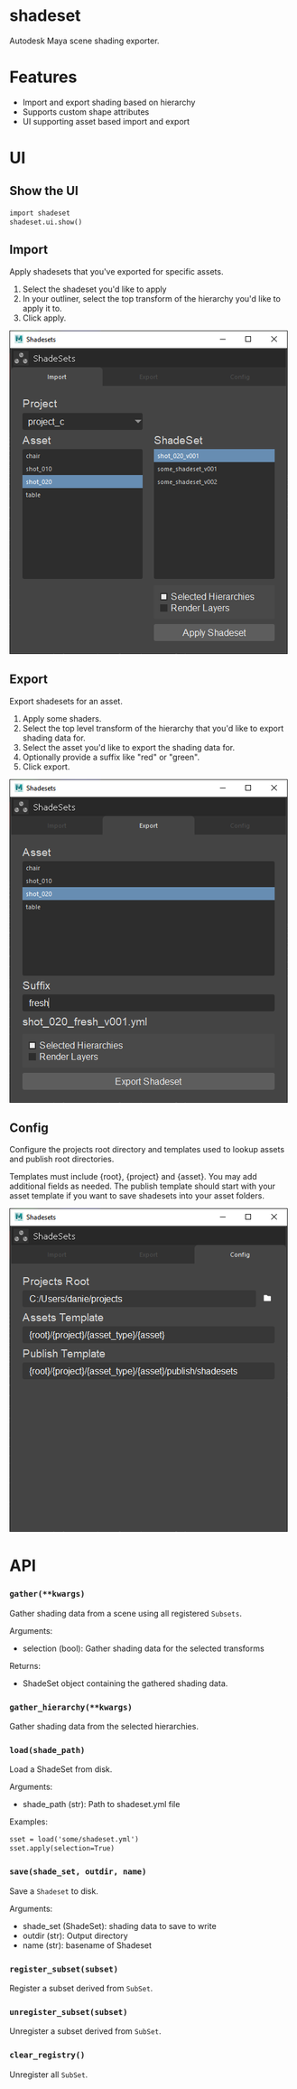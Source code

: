 # shadeset

Autodesk Maya scene shading exporter.


# Features

- Import and export shading based on hierarchy
- Supports custom shape attributes
- UI supporting asset based import and export

# UI

## Show the UI
```
import shadeset
shadeset.ui.show()
```

## Import
Apply shadesets that you've exported for specific assets.

1. Select the shadeset you'd like to apply
2. In your outliner, select the top transform of the hierarchy you'd like to apply it to.
3. Click apply.

<img src="https://github.com/danbradham/shadeset/blob/master/images/ui_import.png"/>

## Export
Export shadesets for an asset.

1. Apply some shaders.
2. Select the top level transform of the hierarchy that you'd like to export
shading data for.
3. Select the asset you'd like to export the shading data for.
4. Optionally provide a suffix like "red" or "green".
5. Click export.

<img src="https://github.com/danbradham/shadeset/blob/master/images/ui_export.png"/>

## Config
Configure the projects root directory and templates used to lookup assets
and publish root directories.

Templates must include {root}, {project} and {asset}. You may add additional
fields as needed. The publish template should start with your asset template
if you want to save shadesets into your asset folders.

<img src="https://github.com/danbradham/shadeset/blob/master/images/ui_config.png"/>

# API

### `gather(**kwargs)`
Gather shading data from a scene using all registered
`Subsets`.

Arguments:
- selection (bool): Gather shading data for the selected transforms

Returns:
- ShadeSet object containing the gathered shading data.


### `gather_hierarchy(**kwargs)`
Gather shading data from the selected hierarchies.


### `load(shade_path)`
Load a ShadeSet from disk.

Arguments:
- shade_path (str): Path to shadeset.yml file

Examples:
```
sset = load('some/shadeset.yml')
sset.apply(selection=True)
```

### `save(shade_set, outdir, name)`
Save a `Shadeset` to disk.

Arguments:
- shade_set (ShadeSet): shading data to save to write
- outdir (str): Output directory
- name (str): basename of Shadeset


### `register_subset(subset)`
Register a subset derived from `SubSet`.


### `unregister_subset(subset)`
Unregister a subset derived from `SubSet`.


### `clear_registry()`
Unregister all `SubSet`.

